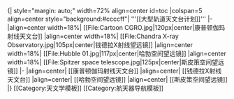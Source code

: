 {| style="margin: auto;" width=72% align=center id=toc
|colspan=5 align=center style="background:#ccccff"| '''[[大型轨道天文台计划]]'''
|-
|align=center width=18%| [[File:Cartoon CGRO.jpg|120px|center|康普顿伽玛射线天文台]]
|align=center width=18%| [[File:Chandra X-ray Observatory.jpg|105px|center|钱德拉X射线望远镜]]
|align=center width=18%| [[File:Hubble 01.jpg|117px|center|哈勃空间望远镜]]
|align=center width=18%| [[File:Spitzer space telescope.jpg|125px|center|斯皮策空间望远镜]]
|-
|align=center| [[康普顿伽玛射线天文台]]
|align=center| [[钱德拉X射线天文台]]
|align=center| [[哈勃空间望远镜]]
|align=center| [[斯皮策空间望远镜]]
|}<noinclude>
[[Category:天文学模板]]
[[Category:航天器导航模板]]
</noinclude>